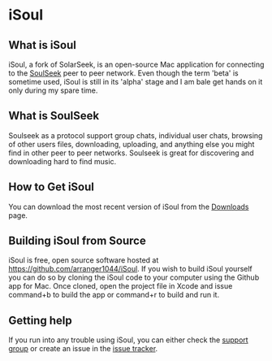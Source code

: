 iSoul
=====

What is iSoul
-------------

iSoul, a fork of SolarSeek, is an open-source Mac application for connecting to the [SoulSeek](http://www.slsknet.org/) peer to peer network.  Even though the term 'beta' is sometime used, iSoul is still in its 'alpha' stage and I am bale get hands on it only during my spare time.

What is SoulSeek
----------------

Soulseek as a protocol support group chats, individual user chats, browsing of other users files, downloading, uploading, and anything else you might find in other peer to peer networks. Soulseek is great for discovering and downloading hard to find music.

How to Get iSoul
----------------

You can download the most recent version of iSoul from the [Downloads](https://github.com/arranger1044/iSoul/downloads) page.

Building iSoul from Source
--------------------------

iSoul is free, open source software hosted at https://github.com/arranger1044/iSoul.  If you wish to build iSoul yourself you can do so by cloning the iSoul code to your computer using the Github app for Mac.  Once cloned, open the project file in Xcode and issue command+b to build the app or command+r to build and run it.

Getting help
------------

If you run into any trouble using iSoul, you can either check the [support group](http://groups.google.com/group/isoul-support) or create an issue in the [issue tracker](https://github.com/arranger1044/iSoul/issues).